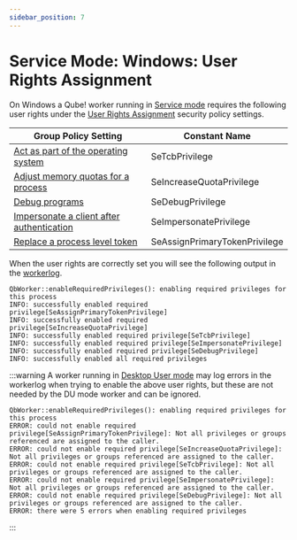 ```yaml
---
sidebar_position: 7
---
```


# Service Mode: Windows: User Rights Assignment

On Windows a Qube! worker running in [Service mode](./Service+Mode+vs+Desktop+User+Mode#service-mode) requires the following user rights under the [User Rights Assignment](https://learn.microsoft.com/en-us/previous-versions/windows/it-pro/windows-10/security/threat-protection/security-policy-settings/user-rights-assignment) security policy settings.

| Group Policy Setting | Constant Name |
|----------------------|---------------|
| [Act as part of the operating system](https://learn.microsoft.com/en-us/previous-versions/windows/it-pro/windows-10/security/threat-protection/security-policy-settings/act-as-part-of-the-operating-system) | SeTcbPrivilege |
| [Adjust memory quotas for a process](https://learn.microsoft.com/en-us/previous-versions/windows/it-pro/windows-10/security/threat-protection/security-policy-settings/adjust-memory-quotas-for-a-process) | SeIncreaseQuotaPrivilege |
| [Debug programs](https://learn.microsoft.com/en-us/previous-versions/windows/it-pro/windows-10/security/threat-protection/security-policy-settings/debug-programs) | SeDebugPrivilege |
| [Impersonate a client after authentication](https://learn.microsoft.com/en-us/previous-versions/windows/it-pro/windows-10/security/threat-protection/security-policy-settings/impersonate-a-client-after-authentication) | SeImpersonatePrivilege |
| [Replace a process level token](https://learn.microsoft.com/en-us/previous-versions/windows/it-pro/windows-10/security/threat-protection/security-policy-settings/replace-a-process-level-token) | SeAssignPrimaryTokenPrivilege |

When the user rights are correctly set you will see the following output in the [workerlog](../log-files/Worker+Logs).

```
QbWorker::enableRequiredPrivileges(): enabling required privileges for this process
INFO: successfully enabled required privilege[SeAssignPrimaryTokenPrivilege]
INFO: successfully enabled required privilege[SeIncreaseQuotaPrivilege]
INFO: successfully enabled required privilege[SeTcbPrivilege]
INFO: successfully enabled required privilege[SeImpersonatePrivilege]
INFO: successfully enabled required privilege[SeDebugPrivilege]
INFO: successfully enabled all required privileges
```

:::warning
A worker running in [Desktop User mode](./Service+Mode+vs+Desktop+User+Mode#desktop-user-mode) may log errors in the workerlog when trying to enable the above user rights, but these are not needed by the DU mode worker and can be ignored.

```
QbWorker::enableRequiredPrivileges(): enabling required privileges for this process
ERROR: could not enable required privilege[SeAssignPrimaryTokenPrivilege]: Not all privileges or groups referenced are assigned to the caller.
ERROR: could not enable required privilege[SeIncreaseQuotaPrivilege]: Not all privileges or groups referenced are assigned to the caller.
ERROR: could not enable required privilege[SeTcbPrivilege]: Not all privileges or groups referenced are assigned to the caller.
ERROR: could not enable required privilege[SeImpersonatePrivilege]: Not all privileges or groups referenced are assigned to the caller.
ERROR: could not enable required privilege[SeDebugPrivilege]: Not all privileges or groups referenced are assigned to the caller.
ERROR: there were 5 errors when enabling required privileges
```
:::
